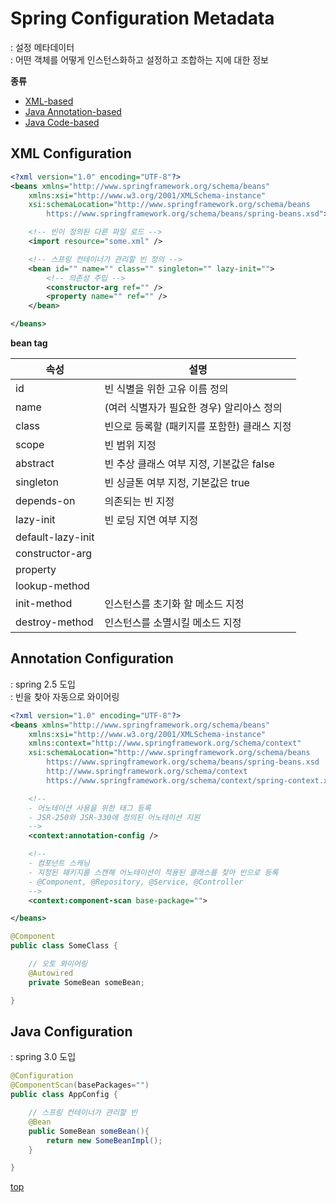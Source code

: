 # Spring Configuration Metadata   
: 설정 메타데이터    
: 어떤 객체를 어떻게 인스턴스화하고 설정하고 조합하는 지에 대한 정보   


**종류**   
- [XML-based](#xml-configuration)
- [Java Annotation-based](#annotation-configuration)
- [Java Code-based](#java-configuration)



## XML Configuration

```xml
<?xml version="1.0" encoding="UTF-8"?>
<beans xmlns="http://www.springframework.org/schema/beans"
    xmlns:xsi="http://www.w3.org/2001/XMLSchema-instance"
    xsi:schemaLocation="http://www.springframework.org/schema/beans
        https://www.springframework.org/schema/beans/spring-beans.xsd">

    <!-- 빈이 정의된 다른 파일 로드 -->
    <import resource="some.xml" />

    <!-- 스프링 컨테이너가 관리할 빈 정의 -->
    <bean id="" name="" class="" singleton="" lazy-init="">
        <!-- 의존성 주입 -->
        <constructor-arg ref="" />
        <property name="" ref="" />
    </bean>

</beans>
```


**bean tag**

속성 | 설명
---|---
id    | 빈 식별을 위한 고유 이름 정의  
name  | (여러 식별자가 필요한 경우) 알리아스 정의
class | 빈으로 등록할 (패키지를 포함한) 클래스 지정  
scope | 빈 범위 지정
abstract   | 빈 추상 클래스 여부 지정, 기본값은 false
singleton  | 빈 싱글톤 여부 지정, 기본값은 true
depends-on | 의존되는 빈 지정   
lazy-init  | 빈 로딩 지연 여부 지정
default-lazy-init |
constructor-arg   |
property          |
lookup-method     |
init-method       | 인스턴스를 초기화 할 메소드 지정
destroy-method    | 인스턴스를 소멸시킬 메소드 지정  



## Annotation Configuration
: spring 2.5 도입     
: 빈을 찾아 자동으로 와이어링     

```xml
<?xml version="1.0" encoding="UTF-8"?>
<beans xmlns="http://www.springframework.org/schema/beans"
    xmlns:xsi="http://www.w3.org/2001/XMLSchema-instance"
    xmlns:context="http://www.springframework.org/schema/context"
    xsi:schemaLocation="http://www.springframework.org/schema/beans
        https://www.springframework.org/schema/beans/spring-beans.xsd
        http://www.springframework.org/schema/context
        https://www.springframework.org/schema/context/spring-context.xsd">

    <!--
    - 어노테이션 사용을 위한 태그 등록
    - JSR-250와 JSR-330에 정의된 어노테이션 지원  
    -->
    <context:annotation-config />

    <!--
    - 컴포넌트 스캐닝 
    - 지정된 패키지를 스캔해 어노테이션이 적용된 클래스를 찾아 빈으로 등록
    - @Component, @Repository, @Service, @Controller
    -->
    <context:component-scan base-package="">

</beans>
```


```java
@Component
public class SomeClass {

    // 오토 와이어링
    @Autowired
    private SomeBean someBean;

}
```



## Java Configuration
: spring 3.0 도입

```java
@Configuration
@ComponentScan(basePackages="")
public class AppConfig {

    // 스프링 컨테이너가 관리할 빈
    @Bean
    public SomeBean someBean(){
        return new SomeBeanImpl();
    }

}
```



[top](#)

